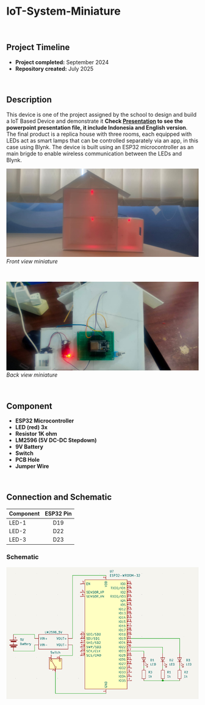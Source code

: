 # IoT-System-Miniature

 <br>

## Project Timeline

- **Project completed:** September 2024
- **Repository created:** July 2025

 <br>

## Description

This device is one of the project assigned by the school to design and build a IoT Based Device and demonstrate it **Check [Presentation](/presentation/) to see the powerpoint presentation file, it include Indonesia and English version**. The final product is a replica house with three rooms, each equipped with LEDs act as smart lamps that can be controlled separately via an app, in this case using Blynk. The device is built using an ESP32 microcontroller as an main brigde to enable wireless communication between the LEDs and Blynk.

![Front View](/Photo/LookFront1.jpg)
_Front view miniature_

 <br>

![Back View](/Photo/LookBack1.jpg)
_Back view miniature_

 <br>

## Component

- **ESP32 Microcontroller**
- **LED (red) 3x**
- **Resistor 1K ohm**
- **LM2596 (5V DC-DC Stepdown)**
- **9V Battery**
- **Switch**
- **PCB Hole**
- **Jumper Wire**

<br>

## Connection and Schematic

| Component | ESP32 Pin |
| :-------- | :-------: |
| LED-1     |    D19    |
| LED-2     |    D22    |
| LED-3     |    D23    |


### Schematic

![Schematic](/Photo/Schematic.png)
